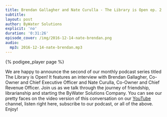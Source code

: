 ```yaml
---
title: Brendan Gallagher and Nate Curulla - The Library is Open ep. 2
subtitle:
layout: post
author: ByWater Solutions
explicit: 'no'
duration: '0:31:26'
episode_cover: /img/2016-12-14-nate-brendan.png
audio:
  mp3: 2016-12-14-nate-brendan.mp3
---
```


{% podigee_player page %}

We are happy to announce the second of our monthly podcast series titled The Library is Open! It features an interview with Brendan Gallagher, Co-Owner and Chief Executive Officer and Nate Curulla, Co-Owner and Chief Revenue Officer.  Join us as we talk through the journey of friendship, librarianship and starting the ByWater Solutions Company. You can see our pretty faces on the video version of this conversation on our [YouTube](https://www.youtube.com/user/bywatersolutions) channel, listen right here, subscribe to our podcast, or all of the above. Enjoy!

